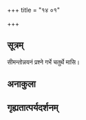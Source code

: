 +++
title = "१४ ०१"

+++
## सूत्रम्
सीमन्तोन्नयनं प्रश्ने गर्भे चतुर्थे मासि।
## अनाकुला

## गृह्यतात्पर्यदर्शनम्

